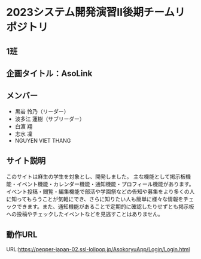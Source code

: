 # 2023システム開発演習Ⅱ後期チームリポジトリ
## 1班
## 企画タイトル：AsoLink
## メンバー
  * 黒岩 怜乃（リーダー）
  * 波多江 蓮樹（サブリーダー）
  * 白濵 翔
  * 志水 凜
  * NGUYEN VIET THANG
## サイト説明
  このサイトは麻生の学生を対象とし、開発しました。
  主な機能として掲示板機能・イベント機能・カレンダー機能・通知機能・プロフィール機能があります。
  イベント投稿・閲覧・編集機能で部活や学園祭などの告知や募集をより多くの人に知ってもらうことが気軽にでき、さらに知りたい人も簡単に様々な情報をチェックできます。また、通知機能があることで定期的に確認したりせずとも掲示板への投稿やチェックしたイベントなどを見逃すことはありません。
## 動作URL
 URL:https://pepper-japan-02.ssl-lolipop.jp/AsokoryuApp/Login/Login.html
